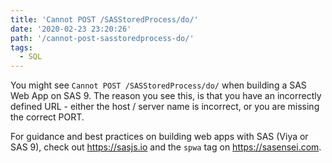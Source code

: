 ```yaml
---
title: 'Cannot POST /SASStoredProcess/do/'
date: '2020-02-23 23:20:26'
path: '/cannot-post-sasstoredprocess-do/'
tags:
  - SQL
---
```


<!-- wp:paragraph -->
<p>You might see <code>Cannot POST /SASStoredProcess/do/</code> when building a SAS Web App on SAS 9.    The reason you see this, is that you have an incorrectly defined URL - either the host / server name is incorrect, or you are missing the correct PORT.</p>
<!-- /wp:paragraph -->

<!-- wp:paragraph -->
<p>For guidance and best practices on building web apps with SAS (Viya or SAS 9), check out <a href="https://sasjs.io">https://sasjs.io</a> and the <code>spwa</code> tag on <a href="https://sasensei.com">https://sasensei.com</a>.</p>
<!-- /wp:paragraph -->

<!-- wp:paragraph -->
<p></p>
<!-- /wp:paragraph -->
